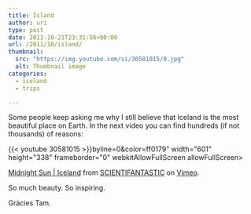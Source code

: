 ```yaml
---
title: Ísland
author: uri
type: post
date: 2011-10-21T23:31:58+00:00
url: /2011/10/island/
thumbnail:
  src: "https://img.youtube.com/vi/30581015/0.jpg"
  alt: Thumbnail image
categories:
  - iceland
  - trips

---
```

Some people keep asking me why I still believe that Iceland is the most beautiful place on Earth. In the next video you can find hundreds (if not thousands) of reasons:

{{< youtube 30581015 >}}byline=0&color=ff0179" width="601" height="338" frameborder="0" webkitAllowFullScreen allowFullScreen></iframe> 

[Midnight Sun | Iceland][1] from [SCIENTIFANTASTIC][2] on [Vimeo][3].

So much beauty. So inspiring.

Gràcies Tam.

 [1]: http://vimeo.com/30581015
 [2]: http://vimeo.com/scientifantastic
 [3]: http://vimeo.com
